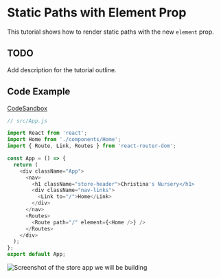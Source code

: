# Static Paths with Element Prop

This tutorial shows how to render static paths with the new `element` prop.

## TODO

Add description for the tutorial outline.

## Code Example

[CodeSandbox](https://codesandbox.io/s/react-router-v6-tutorial-2-vcr98?file=/src/App.js)

```js
// src/App.js

import React from 'react';
import Home from './components/Home';
import { Route, Link, Routes } from 'react-router-dom';

const App = () => {
  return (
    <div className="App">
      <nav>
        <h1 className="store-header">Christina's Nursery</h1>
        <div className="nav-links">
          <Link to="/">Home</Link>
        </div>
      </nav>
      <Routes>
        <Route path="/" element={<Home />} />
      </Routes>
    </div>
  );
};
export default App;
```

![Screenshot of the store app we will be building](https://user-images.githubusercontent.com/21039864/81329703-2af03e00-905c-11ea-9cac-ceec123b4c72.png)
